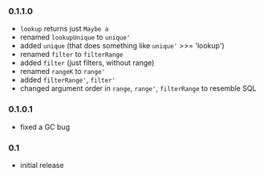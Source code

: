 ### 0.1.1.0

* `lookup` returns just `Maybe a`
* renamed `lookupUnique` to `unique'`
* added `unique` (that does something like `unique'` >>= 'lookup')
* renamed `filter` to `filterRange`
* added `filter` (just filters, without range)
* renamed `rangeK` to `range'`
* added `filterRange'`, `filter'`
* changed argument order in `range`, `range'`, `filterRange` to resemble SQL

### 0.1.0.1

* fixed a GC bug

### 0.1

* initial release

